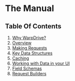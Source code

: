 # The Manual

## Table Of Contents

1) [Why WarpDrive?](./1-why.md)
2) [Overview](./2-overview.md)
3) [Making Requests](./3-requests.md)
4) [Key Data Structures](./4-data.md)
5) [Caching](./5-caching.md)
6) [Working with Data in your UI](./6-presentation.md)
7) [Field Schemas](./7-schemas.md)
8) [Request Builders](./8-builders.md)
